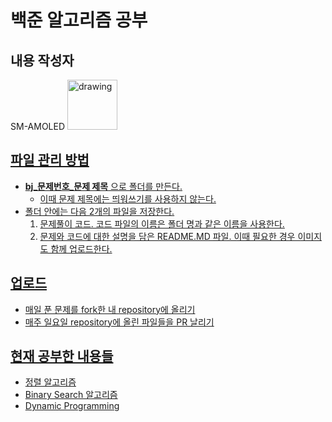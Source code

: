 # 백준 알고리즘 공부

## 내용 작성자
SM-AMOLED
<a href="https://github.com/sm-amoled">
<img src="https://avatars.githubusercontent.com/u/39216546?s=460&u=0798fca0b98bfe3ab3323cf8060d8783786eecb3&v=4" alt="drawing" width="80" />
    
## 파일 관리 방법
- **bj_문제번호_문제 제목** 으로 폴더를 만든다.
    - 이때 문제 제목에는 띄워쓰기를 사용하지 않는다.
- 폴더 안에는 다음 2개의 파일을 저장한다.
    1. 문제풀이 코드. 코드 파일의 이름은 폴더 명과 같은 이름을 사용한다.
    2. 문제와 코드에 대한 설명을 담은 README.MD 파일. 이때 필요한 경우 이미지도 함께 업로드한다.

## 업로드
- 매일 푼 문제를 fork한 내 repository에 올리기
- 매주 일요일 repository에 올린 파일들을 PR 날리기


## 현재 공부한 내용들
- 정렬 알고리즘
- Binary Search 알고리즘
- Dynamic Programming